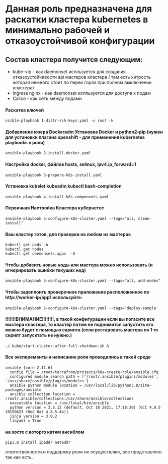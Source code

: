 # Данная роль предназначена для раскатки кластера kubernetes в минимально рабочей и отказоустойчивой конфигурации
## Состав кластера получится следующим:
- kube-vip  - как daemonset испльзуется для создания отказоустойчивости api мастеров кластера ( там есть хитрость которая немного стоит по перек горла при полном выключении кластера)
- ingress nginx - как daemonset испльзуется для доступа к подам
- Calico - как сеть между подами
#### Раскатка ключей
```
nsible-playbook 1-distr-ssh-keys.yaml -u root -k
```
#### Добавление юзера Dockeradm  Установка Docker и python2-pip (нужен для установки плагина openshift - для применения kubernetes playbooks в роли)
```
ansible-playbook 2-install-docker.yaml
```
#### Настройка docker, файлов hosts, selinux, ipv4.ip_forward=1
```
ansible-playbook 3-prepere-k8s-install.yaml
```
#### Установка kubelet kubeadm kubectl bash-completion
```
ansible-playbook 4-install-k8s-components.yaml
```
#### Первичная Настройка Кластера кубернетес
```
ansible-playbook 5-configure-k8s-cluster.yaml --tags="all, clean-install"
```
#### Ваш кластер готов, для проверки на любом из мастеров
```
kubectl get pods -A
kubectl get nodes
kubectl get daemonsets.apps  -A
```
#### Чтобы добавить новые ноды или мастера можно использовать (и игнорировать ошибки текуших нод)
```
ansible-playbook 5-configure-k8s-cluster.yaml --tags="all, add-nodes"
```
#### Чтобы задеплоить проверочное приложение  расположенное по http://worker-ip/app1 используйте:
```
ansible-playbook 5-configure-k8s-cluster.yaml --tags='deploy-sample'
```
#### !!!!!!!ВНИМАНИЕ!!!!!!!!, в такой конфигурации если вы погасите все мастера кластера, то кластер потом не поднимится запустить его можно будет  с помощью скрипта (если рестаровать мастера по 1 то скрипт запусктать не нужно.)

```
./.kube/start-cluster-after-full-shutdown.sh &
```



#### Все эксперементы и написание роли проводились в такой среде
```
ansible [core 2.11.6]
  config file = /root/terrafrom/projects/k8s-create-role/ansible.cfg
  configured module search path = ['/root/.ansible/plugins/modules', '/usr/share/ansible/plugins/modules']
  ansible python module location = /usr/local/lib/python3.8/site-packages/ansible
  ansible collection location = /root/.ansible/collections:/usr/share/ansible/collections
  executable location = /usr/local/bin/ansible
  python version = 3.8.12 (default, Oct 18 2021, 17:18:20) [GCC 4.8.5 20150623 (Red Hat 4.8.5-44)]
  jinja version = 3.0.2
  libyaml = True
```
#### на хосте с которго катим ансиблом
```
pip3.8 install ipaddr netaddr
```

ответственности и поддержку роли не осуществляю, все представлено так как есть.
